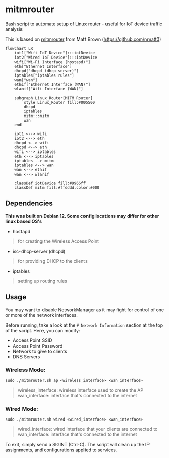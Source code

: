 # mitmrouter

Bash script to automate setup of Linux router - useful for IoT device traffic analysis

This is based on [mitmrouter](https://github.com/nmatt0/mitmrouter) from Matt Brown (https://github.com/nmatt0)

```mermaid
flowchart LR
    iot1["Wifi IoT Device"]:::iotDevice
    iot2["Wired IoT Device"]:::iotDevice
    wifi["Wi-Fi Interface (hostapd)"]
    eth["Ethernet Interface"]
    dhcpd["dhcpd (dhcp server)"]
    iptables["iptables rules"]
    wan["wan"]
    ethif["Ethernet Interface (WAN)"]
    wlanif["Wifi Interface (WAN)"]

    subgraph Linux_Router[MITM Router]
        style Linux_Router fill:#005500
        dhcpd
        iptables
        mitm:::mitm
        wan
    end

    iot1 <--> wifi
    iot2 <--> eth
    dhcpd <--> wifi
    dhcpd <--> eth
    wifi <--> iptables
    eth <--> iptables
    iptables --> mitm
    iptables <--> wan
    wan <--> ethif
    wan <--> wlanif

    classDef iotDevice fill:#9966ff
    classDef mitm fill:#ffdddd,color:#000
```

## Dependencies
<b>This was built on Debian 12. Some config locations may differ for other linux based OS's</b>

- hostapd
> for creating the Wireless Access Point
- isc-dhcp-server (dhcpd)
> for providing DHCP to the clients
- iptables
> setting up routing rules


## Usage

You may want to disable NetworkManager as it may fight for control of one or more of the network interfaces.

Before running, take a look at the `# Network Information` section at the top of the script. Here, you can modify:
- Access Point SSID
- Access Point Password
- Network to give to clients
- DNS Servers

### Wireless Mode:

```
sudo ./mitmrouter.sh ap <wireless_interface> <wan_interface>
```
> wireless_interface: wireless interface used to create the AP<br>
> wan_interface: interface that's connected to the internet<br>

### Wired Mode:
```
sudo ./mitmrouter.sh wired <wired_interface> <wan_interface>
```
> wired_interface: wired interface that your clients are connected to<br>
> wan_interface: interface that's connected to the internet<br>

To exit, simply send a SIGINT (Ctrl-C). The script will clean up the IP assignments, and configurations applied to
services.